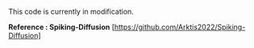 This code is currently in modification.

**Reference : Spiking-Diffusion** [https://github.com/Arktis2022/Spiking-Diffusion]
